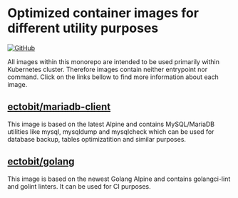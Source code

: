 # Optimized container images for different utility purposes

[![GitHub](https://img.shields.io/github/license/acim/go-reflex)](LICENSE)

All images within this monorepo are intended to be used primarily within Kubernetes cluster. Therefore images contain neither entrypoint nor command. Click on the links bellow to find more information about each image.

## [ectobit/mariadb-client](https://github.com/ectobit/container-images/tree/main/mariadb-client/README.md)

This image is based on the latest Alpine and contains MySQL/MariaDB utilities like mysql, mysqldump and mysqlcheck which can be used for database backup, tables optimizatition and similar purposes.

## [ectobit/golang](https://github.com/ectobit/container-images/tree/main/golang/README.md)

This image is based on the newest Golang Alpine and contains golangci-lint and golint linters. It can be used for CI purposes.
